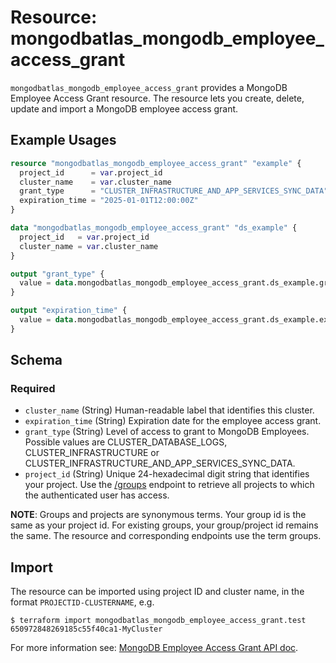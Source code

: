 # Resource: mongodbatlas_mongodb_employee_access_grant

`mongodbatlas_mongodb_employee_access_grant` provides a MongoDB Employee Access Grant resource. The resource lets you create, delete, update and import a MongoDB employee access grant.

## Example Usages

```terraform
resource "mongodbatlas_mongodb_employee_access_grant" "example" {
  project_id      = var.project_id
  cluster_name    = var.cluster_name
  grant_type      = "CLUSTER_INFRASTRUCTURE_AND_APP_SERVICES_SYNC_DATA"
  expiration_time = "2025-01-01T12:00:00Z"
}

data "mongodbatlas_mongodb_employee_access_grant" "ds_example" {
  project_id   = var.project_id
  cluster_name = var.cluster_name
}

output "grant_type" {
  value = data.mongodbatlas_mongodb_employee_access_grant.ds_example.grant_type
}

output "expiration_time" {
  value = data.mongodbatlas_mongodb_employee_access_grant.ds_example.expiration_time
}
```

<!-- schema generated by tfplugindocs -->
## Schema

### Required

- `cluster_name` (String) Human-readable label that identifies this cluster.
- `expiration_time` (String) Expiration date for the employee access grant.
- `grant_type` (String) Level of access to grant to MongoDB Employees. Possible values are CLUSTER_DATABASE_LOGS, CLUSTER_INFRASTRUCTURE or CLUSTER_INFRASTRUCTURE_AND_APP_SERVICES_SYNC_DATA.
- `project_id` (String) Unique 24-hexadecimal digit string that identifies your project. Use the [/groups](#tag/Projects/operation/listProjects) endpoint to retrieve all projects to which the authenticated user has access.

**NOTE**: Groups and projects are synonymous terms. Your group id is the same as your project id. For existing groups, your group/project id remains the same. The resource and corresponding endpoints use the term groups.

## Import 
The resource can be imported using project ID and cluster name, in the format `PROJECTID-CLUSTERNAME`, e.g.

```
$ terraform import mongodbatlas_mongodb_employee_access_grant.test 650972848269185c55f40ca1-MyCluster
```

For more information see: [MongoDB Employee Access Grant API doc](https://www.mongodb.com/docs/atlas/reference/api-resources-spec/v2/#tag/Clusters/operation/grantMongoDBEmployeeAccess).
